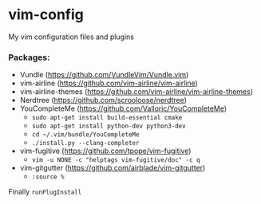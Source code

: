 # vim-config
My vim configuration files and plugins

### Packages:
+ Vundle (https://github.com/VundleVim/Vundle.vim)
+ vim-airline (https://github.com/vim-airline/vim-airline)
+ vim-airline-themes (https://github.com/vim-airline/vim-airline-themes)
+ Nerdtree (https://github.com/scrooloose/nerdtree)
+ YouCompleteMe (https://github.com/Valloric/YouCompleteMe)
    - `sudo apt-get install build-essential cmake`
    - `sudo apt-get install python-dev python3-dev`
    - `cd ~/.vim/bundle/YouCompleteMe`
    - `./install.py --clang-completer`
+ vim-fugitive (https://github.com/tpope/vim-fugitive)
    - `vim -u NONE -c "helptags vim-fugitive/doc" -c q`
+ vim-gitgutter (https://github.com/airblade/vim-gitgutter)
    - `:source %`

Finally `runPlugInstall`
